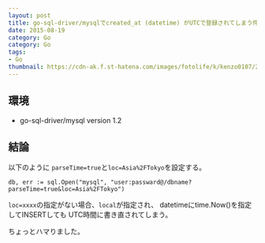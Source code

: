 ```yaml
---
layout: post
title: go-sql-driver/mysqlでcreated_at (datetime) がUTCで登録されてしまう件
date: 2015-08-19
category: Go
category: Go
tags:
- Go
thumbnail: https://cdn-ak.f.st-hatena.com/images/fotolife/k/kenzo0107/20150819/20150819234635.gif
---
```


## 環境
- go-sql-driver/mysql version 1.2

## 結論

以下のように `parseTime=true`と`loc=Asia%2FTokyo`を設定する。

```
db, err := sql.Open("mysql", "user:passward@/dbname?parseTime=true&loc=Asia%2FTokyo")
```

`loc=xxxx`の指定がない場合、`local`が指定され、
datetimeにtime.Now()を指定してINSERTしても
UTC時間に書き直されてしまう。


ちょっとハマりました。
